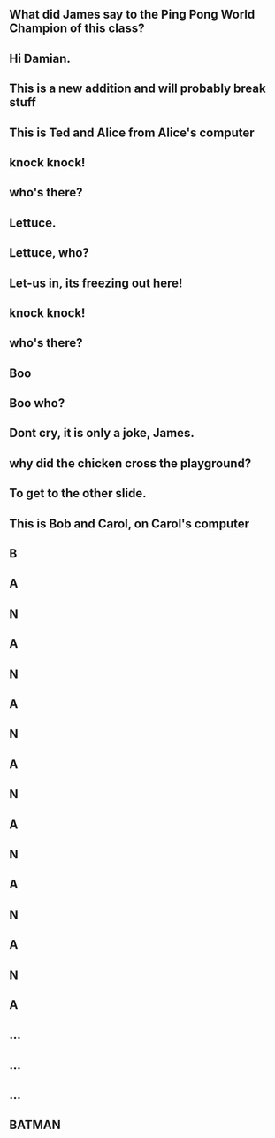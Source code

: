 
## What did James say to the Ping Pong World Champion of this class?    
## Hi Damian.

## This is a new addition and will probably break stuff

## This is Ted and Alice from Alice's computer

## knock knock!
## who's there?
## Lettuce.
## Lettuce, who?
## Let-us in, its freezing out here!

## knock knock!
## who's there?
## Boo
## Boo who?
## Dont cry, it is only a joke, James.

## why did the chicken cross the playground?
## To get to the other slide. 


## This is Bob and Carol, on Carol's computer

## B
## A
## N
## A
## N
## A
## N
## A
## N
## A
## N
## A
## N
## A
## N
## A
## ...
## ...
## ...
## BATMAN


